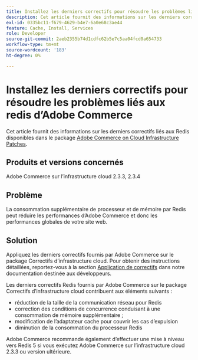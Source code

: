 ```yaml
---
title: Installez les derniers correctifs pour résoudre les problèmes liés aux redis d’Adobe Commerce
description: Cet article fournit des informations sur les derniers correctifs liés aux Redis disponibles dans le package [Adobe Commerce on cloud infrastructure Patches](https://experienceleague.adobe.com/fr/docs/commerce-cloud-service/user-guide/develop/upgrade/apply-patches).
exl-id: 0335bc11-f679-4629-b4e7-6a0e68c3ae44
feature: Cache, Install, Services
role: Developer
source-git-commit: 2aeb2355b74d1cdfc62b5e7c5aa04fcd0a654733
workflow-type: tm+mt
source-wordcount: '183'
ht-degree: 0%

---
```


# Installez les derniers correctifs pour résoudre les problèmes liés aux redis d’Adobe Commerce

Cet article fournit des informations sur les derniers correctifs liés aux Redis disponibles dans le package [Adobe Commerce on Cloud Infrastructure Patches](https://experienceleague.adobe.com/fr/docs/commerce-cloud-service/user-guide/develop/upgrade/apply-patches).

## Produits et versions concernés

Adobe Commerce sur l’infrastructure cloud 2.3.3, 2.3.4

## Problème

La consommation supplémentaire de processeur et de mémoire par Redis peut réduire les performances d’Adobe Commerce et donc les performances globales de votre site web.

## Solution

Appliquez les derniers correctifs fournis par Adobe Commerce sur le package Correctifs d’infrastructure cloud. Pour obtenir des instructions détaillées, reportez-vous à la section [Application de correctifs](https://experienceleague.adobe.com/fr/docs/commerce-cloud-service/user-guide/develop/upgrade/apply-patches) dans notre documentation destinée aux développeurs.

Les derniers correctifs Redis fournis par Adobe Commerce sur le package Correctifs d’infrastructure cloud contribuent aux éléments suivants :

* réduction de la taille de la communication réseau pour Redis
* correction des conditions de concurrence conduisant à une consommation de mémoire supplémentaire ;
* modification de l’adaptateur cache pour couvrir les cas d’expulsion
* diminution de la consommation du processeur Redis

Adobe Commerce recommande également d’effectuer une mise à niveau vers Redis 5 si vous exécutez Adobe Commerce sur l’infrastructure cloud 2.3.3 ou version ultérieure.
